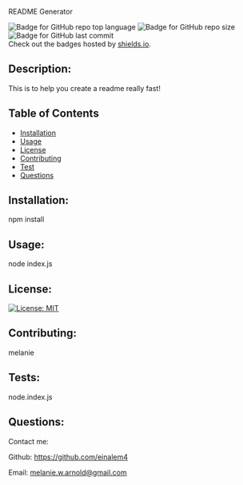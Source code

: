 

README Generator

![Badge for GitHub repo top language](https://img.shields.io/github/languages/top/einalem4/readme-generator?style=flat&logo=appveyor) ![Badge for GitHub repo size](https://img.shields.io/github/repo-size/einalem4/readme-generator?style=flat&logo=appveyor) ![Badge for GitHub last commit](https://img.shields.io/github/last-commit/einalem4/readme-generator?style=flat&logo=appveyor)   
Check out the badges hosted by [shields.io](https://shields.io/).

## Description:

This is to help you create a readme really fast!
	
## Table of Contents
* [Installation](#installation)
* [Usage](#usage)
* [License](#license)
* [Contributing](#contributing)
* [Test](#test)
* [Questions](#questions)

## Installation:

 npm install

## Usage:

node index.js

## License:

[![License: MIT](https://img.shields.io/badge/License-MIT-yellow.svg)](https://opensource.org/licenses/MIT)

## Contributing:

melanie

## Tests:

node.index.js

## Questions:
Contact me:

Github: https://github.com/einalem4

Email: melanie.w.arnold@gmail.com

